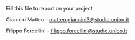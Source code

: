 Fill this file to report on your project

Giannini Matteo - matteo.giannini3@studio.unibo.it

Filippo Forcellini - filippo.forcellini@studio.unibo.it
